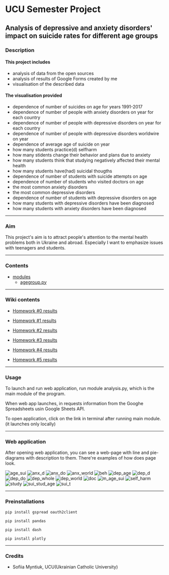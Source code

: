 # UCU Semester Project
## Analysis of depressive and anxiety disorders' impact on suicide rates for different age groups

### Description
#### This project includes
* analysis of data from the open sources
* analysis of results of Google Forms created by me
* visualisation of the described data

#### The visualisation provided
* dependence of number of suicides on age for years 1991-2017
* dependence of number of people with anxiety disorders on year for each country
* dependence of number of people with depressive disorders on year for each country
* dependence of number of people with depressive disorders worldwire on year
* dependence of average age of suicide on year
* how many students practice(d) selfharm
* how many stidents change their behavior and plans due to anxiety
* how many students think that studying negatively affected their mental health
* how many students have(had) suicidal thougths
* dependence of number of students with suicide attempts on age
* dependence of number of students who visited doctors on age
* the most common anxiety disorders
* the most common depressive disorders
* dependence of number of students with depressive disorders on age
* how many students with depressive disorders have been diagnosed
* how many students with anxiety disorders have been diagnosed

***
### Aim
This project's aim is to attract people's attention to the mental health problems both in Ukraine and abroad.
Especially I want to emphasize issues with teenagers and students.

***
### Contents
* [modules](https://github.com/sophmintaii/UCU_2term_homework/tree/master/modules)
  * [agegroup.py]()

***
### Wiki contents
* [Homework #0 results](https://github.com/sophmintaii/UCU_2term_homework/wiki/1.-%D0%A0%D0%B5%D0%B7%D1%83%D0%BB%D1%8C%D1%82%D0%B0%D1%82%D0%B8-%D0%B2%D0%B8%D0%BA%D0%BE%D0%BD%D0%B0%D0%BD%D0%BD%D1%8F-%D0%B4%D0%BE%D0%BC%D0%B0%D1%88%D0%BD%D1%8C%D0%BE%D0%B3%D0%BE-%D0%B7%D0%B0%D0%B2%D0%B4%D0%B0%D0%BD%D0%BD%D1%8F-%E2%84%960)

* [Homework #1 results](https://github.com/sophmintaii/UCU_2term_homework/wiki/2.-%D0%A0%D0%B5%D0%B7%D1%83%D0%BB%D1%8C%D1%82%D0%B0%D1%82%D0%B8-%D0%B2%D0%B8%D0%BA%D0%BE%D0%BD%D0%B0%D0%BD%D0%BD%D1%8F-%D0%B4%D0%BE%D0%BC%D0%B0%D1%88%D0%BD%D1%8C%D0%BE%D0%B3%D0%BE-%D0%B7%D0%B0%D0%B2%D0%B4%D0%B0%D0%BD%D0%BD%D1%8F-%E2%84%961)

* [Homework #2 results](https://github.com/sophmintaii/UCU_2term_homework/wiki/3.-%D0%A0%D0%B5%D0%B7%D1%83%D0%BB%D1%8C%D1%82%D0%B0%D1%82%D0%B8-%D0%B2%D0%B8%D0%BA%D0%BE%D0%BD%D0%B0%D0%BD%D0%BD%D1%8F-%D0%B4%D0%BE%D0%BC%D0%B0%D1%88%D0%BD%D1%8C%D0%BE%D0%B3%D0%BE-%D0%B7%D0%B0%D0%B2%D0%B4%D0%B0%D0%BD%D0%BD%D1%8F-%E2%84%962)

* [Homework #3  results](https://github.com/sophmintaii/UCU_2term_homework/wiki/3.-%D0%A0%D0%B5%D0%B7%D1%83%D0%BB%D1%8C%D1%82%D0%B0%D1%82%D0%B8-%D0%B2%D0%B8%D0%BA%D0%BE%D0%BD%D0%B0%D0%BD%D0%BD%D1%8F-%D0%B4%D0%BE%D0%BC%D0%B0%D1%88%D0%BD%D1%8C%D0%BE%D0%B3%D0%BE-%D0%B7%D0%B0%D0%B2%D0%B4%D0%B0%D0%BD%D0%BD%D1%8F-%E2%84%963)

* [Homework #4  results](https://github.com/sophmintaii/UCU_2term_homework/wiki/4.-%D0%A0%D0%B5%D0%B7%D1%83%D0%BB%D1%8C%D1%82%D0%B0%D1%82%D0%B8-%D0%B2%D0%B8%D0%BA%D0%BE%D0%BD%D0%B0%D0%BD%D0%BD%D1%8F-%D0%B4%D0%BE%D0%BC%D0%B0%D1%88%D0%BD%D1%8C%D0%BE%D0%B3%D0%BE-%D0%B7%D0%B0%D0%B2%D0%B4%D0%B0%D0%BD%D0%BD%D1%8F-%E2%84%964)

* [Homework #5  results](https://github.com/sophmintaii/UCU_2term_homework/wiki/5.-%D0%A0%D0%B5%D0%B7%D1%83%D0%BB%D1%8C%D1%82%D0%B0%D1%82%D0%B8-%D0%B2%D0%B8%D0%BA%D0%BE%D0%BD%D0%B0%D0%BD%D0%BD%D1%8F-%D0%B4%D0%BE%D0%BC%D0%B0%D1%88%D0%BD%D1%8C%D0%BE%D0%B3%D0%BE-%D0%B7%D0%B0%D0%B2%D0%B4%D0%B0%D0%BD%D0%BD%D1%8F-%E2%84%965)


***
### Usage
To launch and run web application, run module analysis.py, which is the main module of the program.

When web app launches, in requests information from the Googhe Spreadsheets usin Google Sheets API.

To open application, click on the link in terminal after running main module. (it launches only locally)

***
### Web application
After opening web application, you can see a web-page with line and pie-diagrams with description to them. There're examples of how does page look.

![age_sui](docs/screenshots/age_sui.png)
![anx_d](docs/screenshots/anx_d.png)
![anx_do](docs/screenshots/anx_do.png)
![anx_world](docs/screenshots/anx_world.png)
![beh](docs/screenshots/beh.png)
![dep_age](docs/screenshots/dep_age.png)
![dep_d](docs/screenshots/dep_d.png)
![dep_do](docs/screenshots/dep_do.png)
![dep_whole](docs/screenshots/dep_whole.png)
![dep_world](docs/screenshots/dep_world.png)
![doc](docs/screenshots/doc.png)
![m_age_sui](docs/screenshots/m_age_sui.png)
![self_harm](docs/screenshots/self_harm.png)
![study](docs/screenshots/study.png)
![sui_stud_age](docs/screenshots/sui_stud_age.png)
![sui_t](docs/screenshots/sui_t.png)

***
### Preinstallations
```
pip install gspread oauth2client
```
```
pip install pandas
```
```
pip install dash
```
```
pip install plotly
```

***
### Credits

* Sofiia Myntiuk, UCU(Ukrainian Catholic University) 

